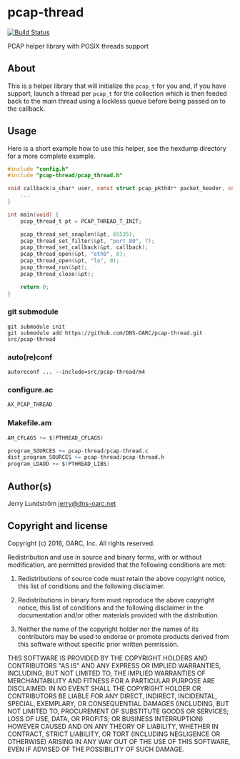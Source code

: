 # pcap-thread

[![Build Status](https://travis-ci.org/DNS-OARC/pcap-thread.svg?branch=develop)](https://travis-ci.org/DNS-OARC/pcap-thread)

PCAP helper library with POSIX threads support

## About

This is a helper library that will initialize the `pcap_t` for you and,
if you have support, launch a thread per `pcap_t` for the collection which
is then feeded back to the main thread using a lockless queue before being
passed on to the callback.

## Usage

Here is a short example how to use this helper, see the hexdump directory
for a more complete example.

```c
#include "config.h"
#include "pcap-thread/pcap_thread.h"

void callback(u_char* user, const struct pcap_pkthdr* packet_header, const u_char* packet, int datalink_type) {
    ...
}

int main(void) {
    pcap_thread_t pt = PCAP_THREAD_T_INIT;

    pcap_thread_set_snaplen(&pt, 65535);
    pcap_thread_set_filter(&pt, "port 80", 7);
    pcap_thread_set_callback(&pt, callback);
    pcap_thread_open(&pt, "eth0", 0);
    pcap_thread_open(&pt, "lo", 0);
    pcap_thread_run(&pt);
    pcap_thread_close(&pt);

    return 0;
}
```

### git submodule

```shell
git submodule init
git submodule add https://github.com/DNS-OARC/pcap-thread.git src/pcap-thread
```

### auto(re)conf

```shell
autoreconf ... --include=src/pcap-thread/m4
```

### configure.ac

```m4
AX_PCAP_THREAD
```

### Makefile.am

```m4
AM_CFLAGS += $(PTHREAD_CFLAGS)

program_SOURCES += pcap-thread/pcap-thread.c
dist_program_SOURCES += pcap-thread/pcap-thread.h
program_LDADD += $(PTHREAD_LIBS)
```

## Author(s)

Jerry Lundström <jerry@dns-oarc.net>

## Copyright and license

Copyright (c) 2016, OARC, Inc.
All rights reserved.

Redistribution and use in source and binary forms, with or without
modification, are permitted provided that the following conditions
are met:

1. Redistributions of source code must retain the above copyright
   notice, this list of conditions and the following disclaimer.

2. Redistributions in binary form must reproduce the above copyright
   notice, this list of conditions and the following disclaimer in
   the documentation and/or other materials provided with the
   distribution.

3. Neither the name of the copyright holder nor the names of its
   contributors may be used to endorse or promote products derived
   from this software without specific prior written permission.

THIS SOFTWARE IS PROVIDED BY THE COPYRIGHT HOLDERS AND CONTRIBUTORS
"AS IS" AND ANY EXPRESS OR IMPLIED WARRANTIES, INCLUDING, BUT NOT
LIMITED TO, THE IMPLIED WARRANTIES OF MERCHANTABILITY AND FITNESS
FOR A PARTICULAR PURPOSE ARE DISCLAIMED. IN NO EVENT SHALL THE
COPYRIGHT HOLDER OR CONTRIBUTORS BE LIABLE FOR ANY DIRECT, INDIRECT,
INCIDENTAL, SPECIAL, EXEMPLARY, OR CONSEQUENTIAL DAMAGES (INCLUDING,
BUT NOT LIMITED TO, PROCUREMENT OF SUBSTITUTE GOODS OR SERVICES;
LOSS OF USE, DATA, OR PROFITS; OR BUSINESS INTERRUPTION) HOWEVER
CAUSED AND ON ANY THEORY OF LIABILITY, WHETHER IN CONTRACT, STRICT
LIABILITY, OR TORT (INCLUDING NEGLIGENCE OR OTHERWISE) ARISING IN
ANY WAY OUT OF THE USE OF THIS SOFTWARE, EVEN IF ADVISED OF THE
POSSIBILITY OF SUCH DAMAGE.
